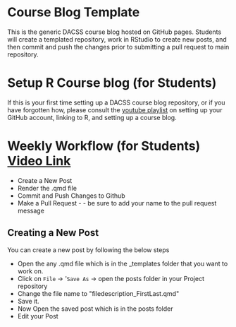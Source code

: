 # Course Blog Template

This is the generic DACSS course blog hosted on GitHub pages. Students will create a templated repository, work in RStudio to create new posts, and then commit and push the changes prior to submitting a pull request to main repository. 

# Setup R Course blog (for Students)
If this is your first time setting up a DACSS course blog repository, or if you have forgotten how, please consult the [youtube playlist](https://www.youtube.com/watch?v=8ozMX5V_ESk&list=PL8U9JlL13ieeR7QqDM1R8dpvvFWBjNY4N) on setting up your GitHub account, linking to R, and setting up a course blog.

# Weekly Workflow (for Students) [Video Link](https://www.loom.com/share/6c15f27ed592423c96613f8f876548cf)
- Create a New Post
- Render the .qmd file
- Commit and Push Changes to Github
- Make a Pull Request -  - be sure to add your name to the pull request message


## Creating a New Post 

You can create a new post by following the below steps

 - Open the any .qmd file which is in the _templates folder that you want to work on.
 - Click on `File` -> '`Save As` -> open the posts folder in your Project repository
 - Change the file name to "filedescription_FirstLast.qmd"
 - Save it.
 - Now Open the saved post which is in the posts folder
 - Edit your Post
